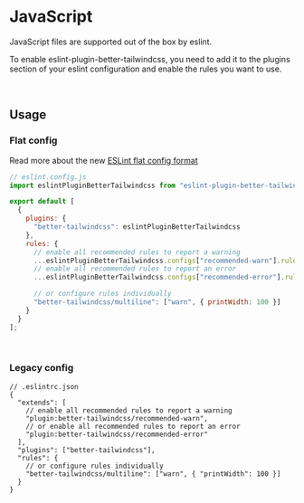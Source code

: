 # JavaScript

JavaScript files are supported out of the box by eslint.

To enable eslint-plugin-better-tailwindcss, you need to add it to the plugins section of your eslint configuration and enable the rules you want to use.

<br/>

## Usage

### Flat config

Read more about the new [ESLint flat config format](https://eslint.org/docs/latest/use/configure/configuration-files-new)

```js
// eslint.config.js
import eslintPluginBetterTailwindcss from "eslint-plugin-better-tailwindcss";

export default [
  {
    plugins: {
      "better-tailwindcss": eslintPluginBetterTailwindcss
    },
    rules: {
      // enable all recommended rules to report a warning
      ...eslintPluginBetterTailwindcss.configs["recommended-warn"].rules,
      // enable all recommended rules to report an error
      ...eslintPluginBetterTailwindcss.configs["recommended-error"].rules,

      // or configure rules individually
      "better-tailwindcss/multiline": ["warn", { printWidth: 100 }]
    }
  }
];
```

<br/>

### Legacy config

```jsonc
// .eslintrc.json
{
  "extends": [
    // enable all recommended rules to report a warning
    "plugin:better-tailwindcss/recommended-warn",
    // or enable all recommended rules to report an error
    "plugin:better-tailwindcss/recommended-error"
  ],
  "plugins": ["better-tailwindcss"],
  "rules": {
    // or configure rules individually
    "better-tailwindcss/multiline": ["warn", { "printWidth": 100 }]
  }
}
```
